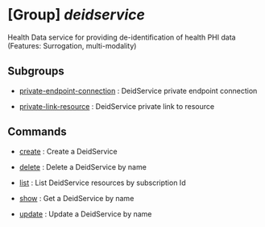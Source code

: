 # [Group] _deidservice_

Health Data service for providing de-identification of health PHI data (Features: Surrogation, multi-modality)

## Subgroups

- [private-endpoint-connection](/Commands/deidservice/private-endpoint-connection/readme.md)
: DeidService private endpoint connection

- [private-link-resource](/Commands/deidservice/private-link-resource/readme.md)
: DeidService private link to resource

## Commands

- [create](/Commands/deidservice/_create.md)
: Create a DeidService

- [delete](/Commands/deidservice/_delete.md)
: Delete a DeidService by name

- [list](/Commands/deidservice/_list.md)
: List DeidService resources by subscription Id

- [show](/Commands/deidservice/_show.md)
: Get a DeidService by name

- [update](/Commands/deidservice/_update.md)
: Update a DeidService by name
